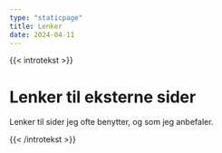 ```yaml
--- 
type: "staticpage"
title: Lenker
date: 2024-04-11
---
```

{{< introtekst >}}
<h1>Lenker til eksterne sider</h1>
<p class="ingress">Lenker til sider jeg ofte benytter, og som jeg anbefaler.</p>
{{< /introtekst >}}
